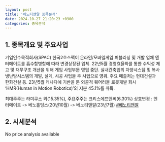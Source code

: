 ```yaml
---
layout: post
title: '베노티앤알 종목분석'
date: 2024-10-27 21:20:23 +0900
categories: 종목분석
---
```


## 1. 종목개요 및 주요사업

기업인수목적회사(SPAC) 한국2호스팩이 온라인/모바일게임 퍼블리싱 및 개발 업체 엔터메이트를 흡수함병함에 따라 변경상장된 업체. 22년5월 경영효율화를 통한 수익성 제고 및 재무구조 개선을 위해 게임 사업부문 영업 중단. 실내건축업의 차양시스템 및 복사냉난방시스템의 개발, 설계, 시공 사업을 주 사업으로 영위. 주요 매출처는 현대건설과 한화건설 등. 23년5월 캐나다에 기반을 둔 외골격 웨어러블 로봇개발 회사 ‘HMR(Human in Motion Robotics)’의 지분 45.1%를 취득.

최대주주는 라미쿠스 외(15.35%), 주요주주는 크리스에프앤씨(6.30%) 상호변경 : 엔터메이트 -> 베노홀딩스(20년10월) -> 베노티앤알(23년7월)
[#베노티앤알](#)

## 2. 시세분석

No price analysis available
